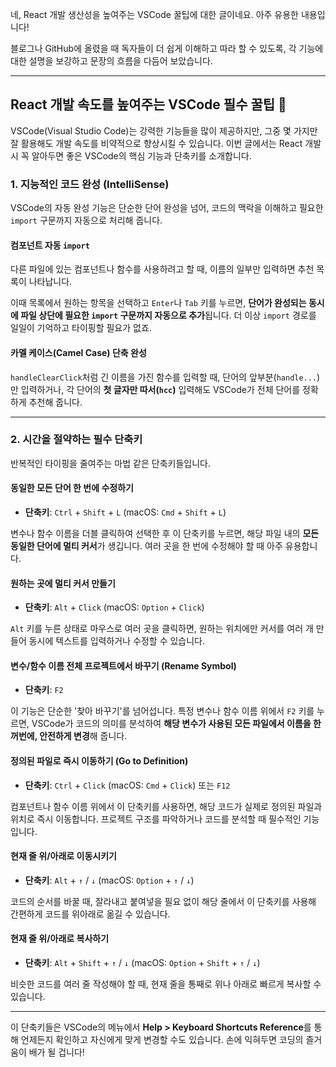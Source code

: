 네, React 개발 생산성을 높여주는 VSCode 꿀팁에 대한 글이네요. 아주 유용한 내용입니다!

블로그나 GitHub에 올렸을 때 독자들이 더 쉽게 이해하고 따라 할 수 있도록, 각 기능에 대한 설명을 보강하고 문장의 흐름을 다듬어 보았습니다.

---

## React 개발 속도를 높여주는 VSCode 필수 꿀팁 🚀

VSCode(Visual Studio Code)는 강력한 기능들을 많이 제공하지만, 그중 몇 가지만 잘 활용해도 개발 속도를 비약적으로 향상시킬 수 있습니다. 이번 글에서는 React 개발 시 꼭 알아두면 좋은 VSCode의 핵심 기능과 단축키를 소개합니다.

### 1. 지능적인 코드 완성 (IntelliSense)

VSCode의 자동 완성 기능은 단순한 단어 완성을 넘어, 코드의 맥락을 이해하고 필요한 `import` 구문까지 자동으로 처리해 줍니다.

#### 컴포넌트 자동 `import`

다른 파일에 있는 컴포넌트나 함수를 사용하려고 할 때, 이름의 일부만 입력하면 추천 목록이 나타납니다.

이때 목록에서 원하는 항목을 선택하고 `Enter`나 `Tab` 키를 누르면, **단어가 완성되는 동시에 파일 상단에 필요한 `import` 구문까지 자동으로 추가**됩니다. 더 이상 `import` 경로를 일일이 기억하고 타이핑할 필요가 없죠.

#### 카멜 케이스(Camel Case) 단축 완성

`handleClearClick`처럼 긴 이름을 가진 함수를 입력할 때, 단어의 앞부분(`handle...`)만 입력하거나, 각 단어의 **첫 글자만 따서(`hcc`)** 입력해도 VSCode가 전체 단어를 정확하게 추천해 줍니다.

---

### 2. 시간을 절약하는 필수 단축키

반복적인 타이핑을 줄여주는 마법 같은 단축키들입니다.

#### 동일한 모든 단어 한 번에 수정하기

- **단축키**: `Ctrl` + `Shift` + `L` (macOS: `Cmd` + `Shift` + `L`)

변수나 함수 이름을 더블 클릭하여 선택한 후 이 단축키를 누르면, 해당 파일 내의 **모든 동일한 단어에 멀티 커서**가 생깁니다. 여러 곳을 한 번에 수정해야 할 때 아주 유용합니다.

#### 원하는 곳에 멀티 커서 만들기

- **단축키**: `Alt` + `Click` (macOS: `Option` + `Click`)

`Alt` 키를 누른 상태로 마우스로 여러 곳을 클릭하면, 원하는 위치에만 커서를 여러 개 만들어 동시에 텍스트를 입력하거나 수정할 수 있습니다.

#### 변수/함수 이름 전체 프로젝트에서 바꾸기 (Rename Symbol)

- **단축키**: `F2`

이 기능은 단순한 '찾아 바꾸기'를 넘어섭니다. 특정 변수나 함수 이름 위에서 `F2` 키를 누르면, VSCode가 코드의 의미를 분석하여 **해당 변수가 사용된 모든 파일에서 이름을 한꺼번에, 안전하게 변경**해 줍니다.

#### 정의된 파일로 즉시 이동하기 (Go to Definition)

- **단축키**: `Ctrl` + `Click` (macOS: `Cmd` + `Click`) 또는 `F12`

컴포넌트나 함수 이름 위에서 이 단축키를 사용하면, 해당 코드가 실제로 정의된 파일과 위치로 즉시 이동합니다. 프로젝트 구조를 파악하거나 코드를 분석할 때 필수적인 기능입니다.

#### 현재 줄 위/아래로 이동시키기

- **단축키**: `Alt` + `↑` / `↓` (macOS: `Option` + `↑` / `↓`)

코드의 순서를 바꿀 때, 잘라내고 붙여넣을 필요 없이 해당 줄에서 이 단축키를 사용해 간편하게 코드를 위아래로 옮길 수 있습니다.

#### 현재 줄 위/아래로 복사하기

- **단축키**: `Alt` + `Shift` + `↑` / `↓` (macOS: `Option` + `Shift` + `↑` / `↓`)

비슷한 코드를 여러 줄 작성해야 할 때, 현재 줄을 통째로 위나 아래로 빠르게 복사할 수 있습니다.

---

이 단축키들은 VSCode의 메뉴에서 **Help > Keyboard Shortcuts Reference**를 통해 언제든지 확인하고 자신에게 맞게 변경할 수도 있습니다. 손에 익혀두면 코딩의 즐거움이 배가 될 겁니다!
